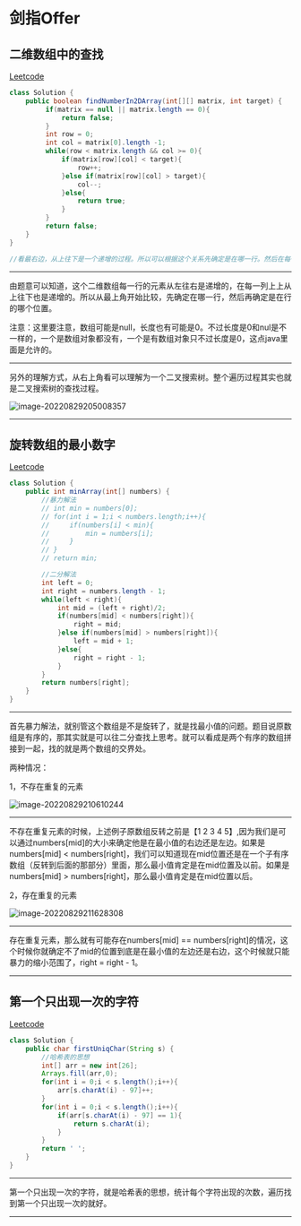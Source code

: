 #  剑指Offer

##  二维数组中的查找

[Leetcode](https://leetcode.cn/problems/er-wei-shu-zu-zhong-de-cha-zhao-lcof/)

```java
class Solution {
    public boolean findNumberIn2DArray(int[][] matrix, int target) {
         if(matrix == null || matrix.length == 0){
             return false;
         }
         int row = 0;
         int col = matrix[0].length -1;
         while(row < matrix.length && col >= 0){
             if(matrix[row][col] < target){
                 row++;
             }else if(matrix[row][col] > target){
                 col--;
             }else{
                 return true;
             }
         }
         return false;
    }
}

//看最右边，从上往下是一个递增的过程。所以可以根据这个关系先确定是在哪一行。然后在每一行里面，再去比较确定找到位置
```

***

由题意可以知道，这个二维数组每一行的元素从左往右是递增的，在每一列上上从上往下也是递增的。所以从最上角开始比较，先确定在哪一行，然后再确定是在行的哪个位置。

注意：这里要注意，数组可能是null，长度也有可能是0。不过长度是0和nul是不一样的，一个是数组对象都没有，一个是有数组对象只不过长度是0，这点java里面是允许的。

***

另外的理解方式，从右上角看可以理解为一个二叉搜索树。整个遍历过程其实也就是二叉搜索树的查找过程。

![image-20220829205008357](C:\Users\14776\AppData\Roaming\Typora\typora-user-images\image-20220829205008357.png) 

***

##  旋转数组的最小数字

[Leetcode](https://leetcode.cn/problems/xuan-zhuan-shu-zu-de-zui-xiao-shu-zi-lcof/)

```java
class Solution {
    public int minArray(int[] numbers) {
        //暴力解法
        // int min = numbers[0];
        // for(int i = 1;i < numbers.length;i++){
        //     if(numbers[i] < min){
        //         min = numbers[i];
        //     }
        // }
        // return min;

        //二分解法
        int left = 0;
        int right = numbers.length - 1;
        while(left < right){
            int mid = (left + right)/2;
            if(numbers[mid] < numbers[right]){
                right = mid;
            }else if(numbers[mid] > numbers[right]){
                left = mid + 1;
            }else{
                right = right - 1;
            }
        }
        return numbers[right];
    }
}
```

***

首先暴力解法，就别管这个数组是不是旋转了，就是找最小值的问题。题目说原数组是有序的，那其实就是可以往二分查找上思考。就可以看成是两个有序的数组拼接到一起，找的就是两个数组的交界处。

两种情况：

1，不存在重复的元素

![image-20220829210610244](C:\Users\14776\AppData\Roaming\Typora\typora-user-images\image-20220829210610244.png) 

***

不存在重复元素的时候，上述例子原数组反转之前是【1 2 3 4 5】,因为我们是可以通过numbers[mid]的大小来确定他是在最小值的右边还是左边。如果是numbers[mid] < numbers[right]，我们可以知道现在mid位置还是在一个子有序数组（反转到后面的那部分）里面，那么最小值肯定是在mid位置及以前。如果是numbers[mid] > numbers[right]，那么最小值肯定是在mid位置以后。

2，存在重复的元素

![image-20220829211628308](C:\Users\14776\AppData\Roaming\Typora\typora-user-images\image-20220829211628308.png) 

***

存在重复元素，那么就有可能存在numbers[mid] == numbers[right]的情况，这个时候你就确定不了mid的位置到底是在最小值的左边还是右边，这个时候就只能暴力的缩小范围了，right  = right - 1。

***

##  第一个只出现一次的字符

[Leetcode](https://leetcode.cn/problems/di-yi-ge-zhi-chu-xian-yi-ci-de-zi-fu-lcof/)

```java
class Solution {
    public char firstUniqChar(String s) {
        //哈希表的思想
        int[] arr = new int[26];
        Arrays.fill(arr,0);
        for(int i = 0;i < s.length();i++){
            arr[s.charAt(i) - 97]++;
        }
        for(int i = 0;i < s.length();i++){
            if(arr[s.charAt(i) - 97] == 1){
                return s.charAt(i);
            }
        }
        return ' ';
    }
}
```

***

第一个只出现一次的字符，就是哈希表的思想，统计每个字符出现的次数，遍历找到第一个只出现一次的就好。

***

